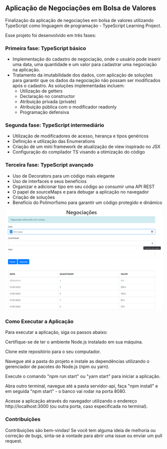 <h2>Aplicação de Negociações em Bolsa de Valores</h2>

Finalização da aplicação de negociações em bolsa de valores utilizando TypeScript como linguagem de programação - TypeScript Learning Project. 

Esse projeto foi desenvolvido em três fases:

<h3>Primeira fase: TypeScript básico</h3>

- Implementação do cadastro de negociação, onde o usuário pode inserir uma data, uma quantidade e um valor para cadastrar uma negociação na aplicação.
- Tratamento da imutabilidade dos dados, com aplicação de soluções para garantir que os dados da negociação não possam ser modificados após o cadastro. As soluções implementadas incluem:
    * Utilização de getters
    * Declaração no constructor
    * Atribuição privada (private)
    * Atribuição pública com o modificador readonly
    * Programação defensiva


<h3>Segunda fase: TypeScript intermediário</h3>

- Utilização de modificadores de acesso, herança e tipos genéricos
- Definição e utilização das Enumerations
- Criação de um mini framework de atualização de view inspirado no JSX
- Configuração do compilador TS visando a otimização do código

<h3>Terceira fase: TypeScript avançado</h3>

- Uso de Decorators para um código mais elegante
- Uso de interfaces e seus benefícios
- Organizar e adicionar tipo em seu código ao consumir uma API REST
- O papel de sourceMaps e para debugar a aplicação no navegador
- Criação de soluções
- Benefício do Polimorfismo para garantir um código protegido e dinâmico

![Alt text](image.png)

<h3>Como Executar a Aplicação</h3>
Para executar a aplicação, siga os passos abaixo:

Certifique-se de ter o ambiente Node.js instalado em sua máquina.

Clone este repositório para o seu computador.

Navegue até a pasta do projeto e instale as dependências utilizando o gerenciador de pacotes do Node.js (npm ou yarn).

Execute o comando "npm run start" ou "yarn start" para iniciar a aplicação.

Abra outro terminal, navegue até a pasta servidor-api, faça "npm install" e em seguida "npm start" - o banco vai rodar na porta 8080.

Acesse a aplicação através do navegador utilizando o endereço http://localhost:3000 (ou outra porta, caso especificada no terminal).

<h3>Contribuições</h3>

Contribuições são bem-vindas! Se você tem alguma ideia de melhoria ou correção de bugs, sinta-se à vontade para abrir uma issue ou enviar um pull request.
